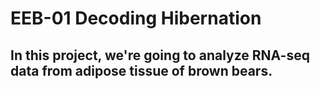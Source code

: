 # EEB-01 Decoding Hibernation
## In this project, we're going to analyze RNA-seq data from adipose tissue of brown bears.
